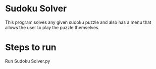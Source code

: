 # Sudoku Solver
This program solves any given sudoku puzzle and also has a menu that allows the user to play the puzzle themselves.

# Steps to run
Run Sudoku Solver.py
